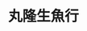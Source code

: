 ---
title: "丸隆生魚行"
description: "丸隆生魚行"
layout: shop
keywords:
  - 美食競賽
  - 台灣美食
  - 美食精選
datePublished: "2025-06-30"
dateModified: "2025-07-07"
city: "台北市"
district: "大同區"
address: "台北市大同區迪化街一段21號"
phone: "0225565276"
geo: "25.054821063443313, 121.51048663938555"
google_map: "https://maps.app.goo.gl/QufstdKZ22jG2S2f8"
footinder: "https://footinder.com.tw/%E5%8F%B0%E5%8C%97%E5%B8%82%E5%A4%A7%E5%90%8C%E5%8D%80/46579/"
official: "https://www.facebook.com/profile.php?id=100063724282954"
award:
  - name: "500盤"
    year: "2024"
    entries:
      - dishes:
          - "味噌湯"

---